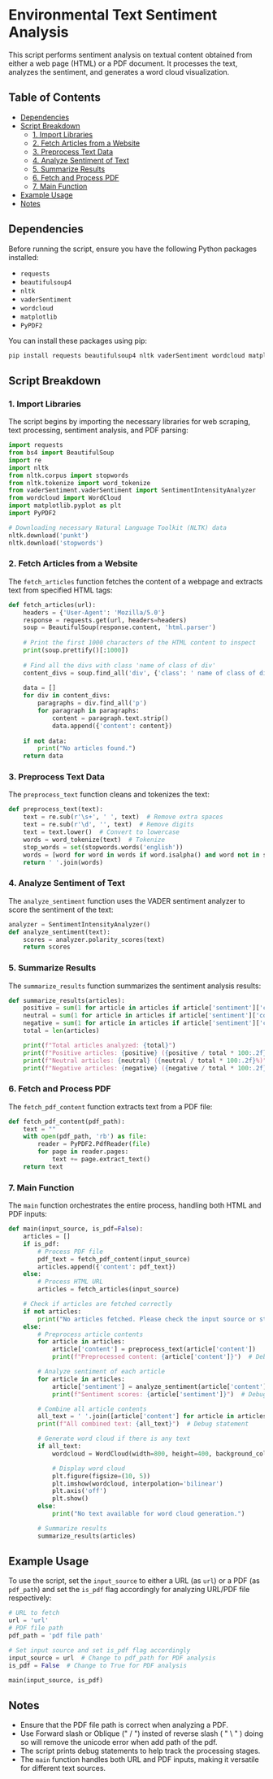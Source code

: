 # Environmental Text Sentiment Analysis

This script performs sentiment analysis on textual content obtained from either a web page (HTML) or a PDF document. It processes the text, analyzes the sentiment, and generates a word cloud visualization.

## Table of Contents

- [Dependencies](#dependencies)
- [Script Breakdown](#script-breakdown)
  - [1. Import Libraries](#1-import-libraries)
  - [2. Fetch Articles from a Website](#2-fetch-articles-from-a-website)
  - [3. Preprocess Text Data](#3-preprocess-text-data)
  - [4. Analyze Sentiment of Text](#4-analyze-sentiment-of-text)
  - [5. Summarize Results](#5-summarize-results)
  - [6. Fetch and Process PDF](#6-fetch-and-process-pdf)
  - [7. Main Function](#7-main-function)
- [Example Usage](#example-usage)
- [Notes](#notes)

## Dependencies

Before running the script, ensure you have the following Python packages installed:

- `requests`
- `beautifulsoup4`
- `nltk`
- `vaderSentiment`
- `wordcloud`
- `matplotlib`
- `PyPDF2`

You can install these packages using pip:

```bash
pip install requests beautifulsoup4 nltk vaderSentiment wordcloud matplotlib PyPDF2
```

## Script Breakdown

### 1. Import Libraries

The script begins by importing the necessary libraries for web scraping, text processing, sentiment analysis, and PDF parsing:

```python
import requests
from bs4 import BeautifulSoup
import re
import nltk
from nltk.corpus import stopwords
from nltk.tokenize import word_tokenize
from vaderSentiment.vaderSentiment import SentimentIntensityAnalyzer
from wordcloud import WordCloud
import matplotlib.pyplot as plt
import PyPDF2

# Downloading necessary Natural Language Toolkit (NLTK) data
nltk.download('punkt')
nltk.download('stopwords')
```

### 2. Fetch Articles from a Website

The `fetch_articles` function fetches the content of a webpage and extracts text from specified HTML tags:

```python
def fetch_articles(url):
    headers = {'User-Agent': 'Mozilla/5.0'}
    response = requests.get(url, headers=headers)
    soup = BeautifulSoup(response.content, 'html.parser')
    
    # Print the first 1000 characters of the HTML content to inspect
    print(soup.prettify()[:1000])
    
    # Find all the divs with class 'name of class of div'
    content_divs = soup.find_all('div', {'class': ' name of class of div'})
    
    data = []
    for div in content_divs:
        paragraphs = div.find_all('p')
        for paragraph in paragraphs:
            content = paragraph.text.strip()
            data.append({'content': content})
    
    if not data:
        print("No articles found.")
    return data
```

### 3. Preprocess Text Data

The `preprocess_text` function cleans and tokenizes the text:

```python
def preprocess_text(text):
    text = re.sub(r'\s+', ' ', text)  # Remove extra spaces
    text = re.sub(r'\d', '', text)  # Remove digits
    text = text.lower()  # Convert to lowercase
    words = word_tokenize(text)  # Tokenize
    stop_words = set(stopwords.words('english'))
    words = [word for word in words if word.isalpha() and word not in stop_words]  # Remove stopwords and non-alphabetic words
    return ' '.join(words)
```

### 4. Analyze Sentiment of Text

The `analyze_sentiment` function uses the VADER sentiment analyzer to score the sentiment of the text:

```python
analyzer = SentimentIntensityAnalyzer()
def analyze_sentiment(text):
    scores = analyzer.polarity_scores(text)
    return scores
```

### 5. Summarize Results

The `summarize_results` function summarizes the sentiment analysis results:

```python
def summarize_results(articles):
    positive = sum(1 for article in articles if article['sentiment']['compound'] > 0)
    neutral = sum(1 for article in articles if article['sentiment']['compound'] == 0)
    negative = sum(1 for article in articles if article['sentiment']['compound'] < 0)
    total = len(articles)

    print(f"Total articles analyzed: {total}")
    print(f"Positive articles: {positive} ({positive / total * 100:.2f}%)")
    print(f"Neutral articles: {neutral} ({neutral / total * 100:.2f}%)")
    print(f"Negative articles: {negative} ({negative / total * 100:.2f}%)")
```

### 6. Fetch and Process PDF

The `fetch_pdf_content` function extracts text from a PDF file:

```python
def fetch_pdf_content(pdf_path):
    text = ""
    with open(pdf_path, 'rb') as file:
        reader = PyPDF2.PdfReader(file)
        for page in reader.pages:
            text += page.extract_text()
    return text
```

### 7. Main Function

The `main` function orchestrates the entire process, handling both HTML and PDF inputs:

```python
def main(input_source, is_pdf=False):
    articles = []
    if is_pdf:
        # Process PDF file
        pdf_text = fetch_pdf_content(input_source)
        articles.append({'content': pdf_text})
    else:
        # Process HTML URL
        articles = fetch_articles(input_source)

    # Check if articles are fetched correctly
    if not articles:
        print("No articles fetched. Please check the input source or structure.")
    else:
        # Preprocess article contents
        for article in articles:
            article['content'] = preprocess_text(article['content'])
            print(f"Preprocessed content: {article['content']}")  # Debug statement

        # Analyze sentiment of each article
        for article in articles:
            article['sentiment'] = analyze_sentiment(article['content'])
            print(f"Sentiment scores: {article['sentiment']}")  # Debug statement

        # Combine all article contents
        all_text = ' '.join([article['content'] for article in articles])
        print(f"All combined text: {all_text}")  # Debug statement

        # Generate word cloud if there is any text
        if all_text:
            wordcloud = WordCloud(width=800, height=400, background_color='white').generate(all_text)

            # Display word cloud
            plt.figure(figsize=(10, 5))
            plt.imshow(wordcloud, interpolation='bilinear')
            plt.axis('off')
            plt.show()
        else:
            print("No text available for word cloud generation.")

        # Summarize results
        summarize_results(articles)
```

## Example Usage

To use the script, set the `input_source` to either a URL (as `url`) or a PDF (as `pdf_path`) and set the `is_pdf` flag accordingly for analyzing URL/PDF file respectively:

```python
# URL to fetch
url = 'url'
# PDF file path 
pdf_path = 'pdf file path'

# Set input source and set is_pdf flag accordingly
input_source = url  # Change to pdf_path for PDF analysis
is_pdf = False  # Change to True for PDF analysis

main(input_source, is_pdf)
```

## Notes

- Ensure that the PDF file path is correct when analyzing a PDF.
- Use Forward slash or Oblique (" / ") insted of reverse slash ( " \ " ) doing so will remove the unicode error when add path of the pdf.
- The script prints debug statements to help track the processing stages.
- The `main` function handles both URL and PDF inputs, making it versatile for different text sources.

